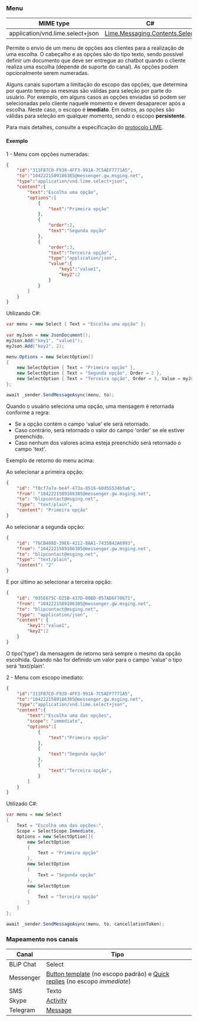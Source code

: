 ### Menu
| MIME type                                 | C#                                        |
|-------------------------------------------|-------------------------------------------|
| application/vnd.lime.select+json | [Lime.Messaging.Contents.Select](https://github.com/takenet/lime-csharp/blob/master/src/Lime.Messaging/Contents/Select.cs) |

Permite o envio de um menu de opções aos clientes para a realização de uma escolha. O cabeçalho e as opções são do tipo texto, sendo possível definir um documento que deve ser entregue ao chatbot quando o cliente realiza uma escolha (depende de suporte do canal). As opções podem opcionalmente serem numeradas.

Alguns canais suportam a limitação do escopo das opções, que determina por quanto tempo as mesmas são válidas para seleção por parte do usuário. Por exemplo, em alguns casos as opções enviadas só podem ser selecionadas pelo cliente naquele momento e devem desaparecer após a escolha. Neste caso, o escopo é **imediato**. Em outros, as opções são válidas para seleção em qualquer momento, sendo o escopo **persistente**.

Para mais detalhes, consulte a especificação do [protocolo LIME](http://limeprotocol.org/content-types.html#select).

#### Exemplo
1 - Menu com opções numeradas:
```json
{
    "id":"311F87C0-F938-4FF3-991A-7C5AEF7771A5",
    "to":"1042221589186385@messenger.gw.msging.net",
    "type":"application/vnd.lime.select+json",
    "content":{
        "text":"Escolha uma opção",
        "options":[
            {
                "text":"Primeira opção"
            },
            {
                "order":2,
                "text":"Segunda opção"
            },
            {
                "order":3,
                "text":"Terceira opção",
                "type":"application/json",
                "value":{
                    "key1":"value1",
                    "key2":2
                }
            }
        ]
    }
}
```
Utilizando C#:
```csharp
var menu = new Select { Text = "Escolha uma opção" };
            
var myJson = new JsonDocument();
myJson.Add("key1", "value1");
myJson.Add("key2", 2);

menu.Options = new SelectOption[] 
{
    new SelectOption { Text = "Primeira opção" },
    new SelectOption { Text = "Segunda opção", Order = 2 },
    new SelectOption { Text = "Terceira opção", Order = 3, Value = myJson }
};

await _sender.SendMessageAsync(menu, to);
```
Quando o usuário seleciona uma opção, uma mensagem é retornada conforme a regra:

- Se a opção contém o campo 'value' ele será retornado.
- Caso contrário, será retornado o valor do campo 'order' se ele estiver preenchido.
- Caso nenhum dos valores acima esteja preenchido será retornado o campo 'text'.

Exemplo de retorno do menu acima:

Ao selecionar a primeira opção:
```json
{
    "id": "f8cf7a7a-be4f-473a-8516-60d55534b5a6",
    "from": "1042221589186385@messenger.gw.msging.net",
    "to": "blipcontact@msging.net",
    "type": "text/plain",
    "content": "Primeira opção"
}
```
Ao selecionar a segunda opção:
```json
{
    "id": "76CB408D-39E6-4212-8AA1-7435B42A6993",
    "from": "1042221589186385@messenger.gw.msging.net",
    "to": "blipcontact@msging.net",
    "type": "text/plain",
    "content": "2"
}
```
E por último ao selecionar a terceira opção:
```json
{
    "id": "035E675C-D25B-437D-80BD-057AD6F70671",
    "from": "1042221589186385@messenger.gw.msging.net",
    "to": "blipcontact@msging.net",
    "type": "application/json",
    "content": {
        "key1":"value1",
        "key2":2
    }
}
```

O tipo('type') da mensagem de retorno será sempre o mesmo da opção escolhida. Quando não for definido um valor para o campo 'value' o tipo será 'text/plain'.

2 - Menu com escopo imediato:
```json
{
    "id":"311F87C0-F938-4FF3-991A-7C5AEF7771A5",
    "to":"1042221589186385@messenger.gw.msging.net",
    "type":"application/vnd.lime.select+json",
    "content":{
        "text":"Escolha uma das opções",
        "scope": "immediate",
        "options":[
            {
                "text":"Primeira opção"
            },
            {
                "text":"Segunda opção"
            },
            {
                "text":"Terceira opção",
            }
        ]
    }
}
```
Utilizado C#:
```csharp
var menu = new Select
{
    Text = "Escolha uma das opções:",
    Scope = SelectScope.Immediate,
    Options = new SelectOption[]{
        new SelectOption
        {
            Text = "Primeira opção"
        },
        new SelectOption
        {
            Text = "Segunda opção"
        },
        new SelectOption
        {
            Text = "Terceira opção"
        }
    }
};

await _sender.SendMessageAsync(menu, to, cancellationToken);
```

### Mapeamento nos canais

| Canal              | Tipo                    | 
|--------------------|-------------------------|
| BLiP Chat           | Select                 |
| Messenger          | [Button template](https://developers.facebook.com/docs/messenger-platform/send-api-reference/button-template) (no escopo padrão) e [Quick replies](https://developers.facebook.com/docs/messenger-platform/send-api-reference/quick-replies) (no escopo *immediate*)|
| SMS                | Texto                   |
| Skype              | [Activity](https://docs.botframework.com/en-us/skype/chat/#sending-messages-1)|
| Telegram           | [Message](https://core.telegram.org/bots/api#message)|
